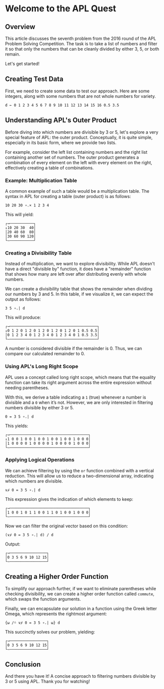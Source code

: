 
# Welcome to the APL Quest

## Overview

This article discusses the seventh problem from the 2016 round of the APL Problem Solving Competition. The task is to take a list of numbers and filter it so that only the numbers that can be cleanly divided by either 3, 5, or both remain.

Let's get started!

## Creating Test Data

First, we need to create some data to test our approach. Here are some integers, along with some numbers that are not whole numbers for variety.

```apl
d ← 0 1 2 3 4 5 6 7 8 9 10 11 12 13 14 15 16 0.5 3.5
```

## Understanding APL's Outer Product

Before diving into which numbers are divisible by 3 or 5, let's explore a very special feature of APL: the outer product. Conceptually, it is quite simple, especially in its basic form, where we provide two lists.

For example, consider the left list containing numbers and the right list containing another set of numbers. The outer product generates a combination of every element on the left with every element on the right, effectively creating a table of combinations.

### Example: Multiplication Table

A common example of such a table would be a multiplication table. The syntax in APL for creating a table (outer product) is as follows:

```apl
10 20 30 ∘.× 1 2 3 4
```

This will yield:

```
┌→───────────┐
↓10 20 30  40│
│20 40 60  80│
│30 60 90 120│
└~───────────┘
```

### Creating a Divisibility Table

Instead of multiplication, we want to explore divisibility. While APL doesn't have a direct "divisible by" function, it does have a "remainder" function that shows how many are left over after distributing evenly with whole numbers.

We can create a divisibility table that shows the remainder when dividing our numbers by 3 and 5. In this table, if we visualize it, we can expect the output as follows:

```apl
3 5 ∘.| d
```

This will produce:

```
┌→────────────────────────────────────────┐
↓0 1 2 0 1 2 0 1 2 0 1 2 0 1 2 0 1 0.5 0.5│
│0 1 2 3 4 0 1 2 3 4 0 1 2 3 4 0 1 0.5 3.5│
└~────────────────────────────────────────┘
```

A number is considered divisible if the remainder is 0. Thus, we can compare our calculated remainder to 0.

### Using APL's Long Right Scope

APL uses a concept called long right scope, which means that the equality function can take its right argument across the entire expression without needing parentheses.

With this, we derive a table indicating a `1` (true) whenever a number is divisible and a `0` when it’s not. However, we are only interested in filtering numbers divisible by either 3 or 5.

```apl
0 = 3 5 ∘.| d
```

This yields:

```
┌→────────────────────────────────────┐
↓1 0 0 1 0 0 1 0 0 1 0 0 1 0 0 1 0 0 0│
│1 0 0 0 0 1 0 0 0 0 1 0 0 0 0 1 0 0 0│
└~────────────────────────────────────┘
```

### Applying Logical Operations

We can achieve filtering by using the `or` function combined with a vertical reduction. This will allow us to reduce a two-dimensional array, indicating which numbers are divisible.

```apl
∨⌿ 0 = 3 5 ∘.| d
```

This expression gives the indication of which elements to keep:

```
┌→────────────────────────────────────┐
│1 0 0 1 0 1 1 0 0 1 1 0 1 0 0 1 0 0 0│
└~────────────────────────────────────┘
```

Now we can filter the original vector based on this condition:

```apl
(∨⌿ 0 = 3 5 ∘.| d) / d
```

Output:

```
┌→─────────────────┐
│0 3 5 6 9 10 12 15│
└~─────────────────┘
```

## Creating a Higher Order Function

To simplify our approach further, if we want to eliminate parentheses while checking divisibility, we can create a higher order function called `commute`, which swaps the function arguments.

Finally, we can encapsulate our solution in a function using the Greek letter Omega, which represents the rightmost argument:

```apl
{⍵ /⍨ ∨⌿ 0 = 3 5 ∘.| ⍵} d
```

This succinctly solves our problem, yielding:

```
┌→─────────────────┐
│0 3 5 6 9 10 12 15│
└~─────────────────┘
```

## Conclusion

And there you have it! A concise approach to filtering numbers divisible by 3 or 5 using APL. Thank you for watching!
